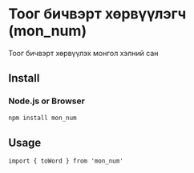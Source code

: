 # Тоог бичвэрт хөрвүүлэгч (mon_num)

Тоог бичвэрт хөрвүүлэх монгол хэлний сан

## Install

### Node.js or Browser

```bash
npm install mon_num
```

## Usage

```
import { toWord } from 'mon_num'

```